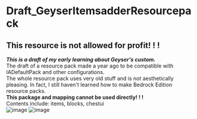 # Draft_GeyserItemsadderResourcepack
## This resource is not allowed for profit! ! !
***This is a draft of my early learning about Geyser's custom.***  
The draft of a resource pack made a year ago to be compatible with IADefaultPack and other configurations.  
The whole resource pack uses very old stuff and is not aesthetically pleasing. In fact, I still haven't learned how to make Bedrock Edition resource packs.  
**This package and mapping cannot be used directly! ! !**  
Contents include: items, blocks, chestui  
![image](https://github.com/SeaOrangejuice/Draft_GeyserItemsadderResourcepack/blob/main/preview_1.JPG)
![image](https://github.com/SeaOrangejuice/Draft_GeyserItemsadderResourcepack/blob/main/preview_2.JPG)
